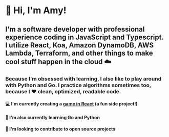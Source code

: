 # 👋 Hi, I'm Amy!

## I'm a software developer with professional experience coding in JavaScript and Typescript.  I utilize React, Koa, Amazon DynamoDB, AWS Lambda, Terraform, and other things to make cool stuff happen in the cloud ☁️

### Because I'm obsessed with learning, I also like to play around with Python and Go.  I practice algorithms sometimes too, because I ❤️ clean, optimized, readable code.

#### 💻 I'm currently creating a [game in React](https://github.com/AmyTinson/diy-game-engine) (a fun side project!)

#### 🌱 I'm also currently learning Go and Python

#### 👯 I'm looking to contribute to open source projects

<!-- ## Let's get in touch:

<a href="https://www.linkedin.com/in/amyetinson/">
<img alt="LinkedIn Icon" src="https://user-images.githubusercontent.com/81831180/139599156-7d6b872a-1325-4ee6-8130-a3ef6c147b2b.png" width="3%" height="3%">
</a>

<a href="https://twitter.com/AmyTinson">
<img alt="Twitter Icon" src="https://user-images.githubusercontent.com/81831180/139600180-09873601-d587-4779-b7ac-fd8587a82047.png" width="3%" height="3%">
</a>

<a href="https://twitter.com/AmyTinson">
<img alt="Twitter Icon" src="https://user-images.githubusercontent.com/81831180/139600330-144390aa-9f19-450e-9df8-7bc3bdabd1b1.png" width="4%" height="4%">
</a>
 -->

<!--
**AmyTinson/AmyTinson** is a ✨ _special_ ✨ repository because its `README.md` (this file) appears on your GitHub profile.

Here are some ideas to get you started:

- 🔭 I’m currently working on ...
- 🌱 I’m currently learning ...
- 👯 I’m looking to collaborate on ...
- 🤔 I’m looking for help with ...
- 💬 Ask me about ...
- 📫 How to reach me: ...
- 😄 Pronouns: ...
- ⚡ Fun fact: ...
-->
